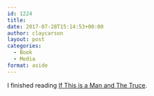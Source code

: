 ```yaml
---
id: 1224
title: 
date: 2017-07-28T15:14:53+00:00
author: claycarson
layout: post
categories: 
  - Book
  - Media
format: aside
---
```

I finished reading [If This is a Man and The Truce](https://www.amazon.com/gp/aw/d/0349100136/ref=mp_s_a_1_1?ie=UTF8&qid=1501276417&sr=8-1&pi=AC_SX236_SY340_QL65&keywords=if+this+is+a+man+and+the+truce&dpPl=1&dpID=51mHpeIwc6L&ref=plSrch).<!--more-->